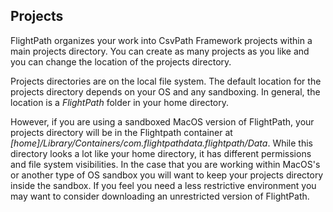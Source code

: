 ## Projects

FlightPath organizes your work into CsvPath Framework projects within a main projects directory. You can create as many projects as you like and you can change the location of the projects directory.

Projects directories are on the local file system. The default location for the projects directory depends on your OS and any sandboxing. In general, the location is a <i>FlightPath</i> folder in your home directory.

However, if you are using a sandboxed MacOS version of FlightPath, your projects directory will be in the Flightpath container at <i>[home]/Library/Containers/com.flightpathdata.flightpath/Data</i>. While this directory looks a lot like your home directory, it has different permissions and file system visibilities. In the case that you are working within MacOS's or another type of OS sandbox you will want to keep your projects directory inside the sandbox. If you feel you need a less restrictive environment you may want to consider downloading an unrestricted version of FlightPath.


